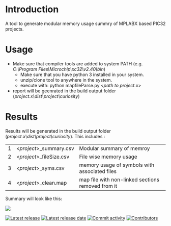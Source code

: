 # Introduction

A tool to generate modular memory usage summry of MPLABX based PIC32 projects.

# Usage

- Make sure that compiler tools are added to system PATH (e.g. _C:\Program Files\Microchip\xc32\v2.40\bin_)
  - Make sure that you have python 3 installed in your system.
  - unzip/clone tool to anywhere in the system.
  - execute with: python mapfileParse.py <_path to project.x_>
- report will be geenrated in the build output folder (_project.x\dist\project\curiosity_)

# Results

Results will be generated in the build output folder (_project.x\dist\project\curiosity_). This includes :

|     |                           |                                                   |
| --- | ------------------------- | ------------------------------------------------- |
| 1   | <_project_>\_summary.csv  | Modular summary of memroy                         |
| 2   | <_project_>\_fileSize.csv | File wise memory usage                            |
| 3   | <_project_>\_syms.csv     | memory usage of symbols with associated files     |
| 4   | <_project_>\_clean.map    | map file with non-linked sections removed from it |

Summary will look like this:

![](docs/images/report.jpeg)

[![Latest release](https://img.shields.io/github/release/vppillai/MPLABXMemoryAnalyzer.svg)](https://github.com/vppillai/MPLABXMemoryAnalyzer/releases/latest)
[![Latest release date](https://img.shields.io/github/release-date/vppillai/MPLABXMemoryAnalyzer.svg)](https://github.com/vppillai/MPLABXMemoryAnalyzer/releases/latest)
[![Commit activity](https://img.shields.io/github/commit-activity/y/vppillai/MPLABXMemoryAnalyzer.svg)](https://github.com/vppillai/MPLABXMemoryAnalyzer/graphs/commit-activity)
[![Contributors](https://img.shields.io/github/contributors-anon/vppillai/MPLABXMemoryAnalyzer.svg)]()
